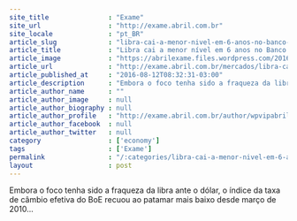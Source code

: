 ```yaml
---
site_title               : "Exame"
site_url                 : "http://exame.abril.com.br"
site_locale              : "pt_BR"
article_slug             : "libra-cai-a-menor-nivel-em-6-anos-no-banco-da-inglaterra"
article_title            : "Libra cai a menor nível em 6 anos no Banco da Inglaterra"
article_image            : "https://abrilexame.files.wordpress.com/2016/09/size_960_16_9_libra-esterlina.jpg?quality=70&strip=all&w=960"
article_url              : "http://exame.abril.com.br/mercados/libra-cai-a-menor-nivel-em-6-anos-no-banco-da-inglaterra/"
article_published_at     : "2016-08-12T08:32:31-03:00"
article_description      : "Embora o foco tenha sido a fraqueza da libra ante o dólar, o índice da taxa de câmbio efetiva do BoE recuou ao patamar mais baixo desde março de 2010..."
article_author_name      : ""
article_author_image     : null
article_author_biography : null
article_author_profile   : "http://exame.abril.com.br/author/wpvipabril/"
article_author_facebook  : null
article_author_twitter   : null
category                 : ['economy']
tags                     : ['Exame']
permalink                : "/:categories/libra-cai-a-menor-nivel-em-6-anos-no-banco-da-inglaterra/"
layout                   : post
---
```


Embora o foco tenha sido a fraqueza da libra ante o dólar, o índice da taxa de câmbio efetiva do BoE recuou ao patamar mais baixo desde março de 2010...
